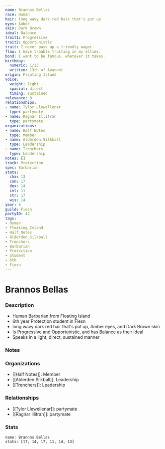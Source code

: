 ```yaml
---
name: Brannos Bellas
race: Human
hair: long wavy dark red hair that's put up
eyes: Amber
skin: Dark Brown
ideal: Balance
trait1: Progressive
trait2: Opportunistic
trait: I never pass up a friendly wager.
flaw: I have trouble trusting in my allies.
bond: I want to be famous, whatever it takes.
birthday:
  numeric: 1/13
  written: 13th of Avanent
origin: Floating Island
voice:
  weight: light
  spacial: direct
  timing: sustained
relevance: 0
relationships:
- name: Tylor Llewellenar
  type: partymate
- name: Ragnar Illitran
  type: partymate
organizations:
- name: Half Notes
  type: Member
- name: Alderden Silkball
  type: Leadership
- name: Trenchers
  type: Leadership
notes: []
track: Protection
spec: Barbarian
stats:
  cha: 13
  con: 17
  dex: 14
  int: 11
  str: 17
  wis: 14
year: 6
guild: Fiesn
partyID: 42
tags:
- Human
- Floating_Island
- Half_Notes
- Alderden_Silkball
- Trenchers
- Barbarian
- Protection
- Student
- 6th
- Fiesn
---
```

# Brannos Bellas
### Description
- Human Barbarian from Floating Island
- 6th year Protection student in Fiesn
- long wavy dark red hair that's put up, Amber eyes, and Dark Brown skin
- Is Progressive and Opportunistic, and has Balance as their ideal
- Speaks in a light, direct, sustained manner

### Notes

### Organizations
- [[Half Notes]]: Member
- [[Alderden Silkball]]: Leadership
- [[Trenchers]]: Leadership

### Relationships
- [[Tylor Llewellenar]]: partymate
- [[Ragnar Illitran]]: partymate

### Stats
```statblock
name: Brannos Bellas
stats: [17, 14, 17, 11, 14, 13]
```